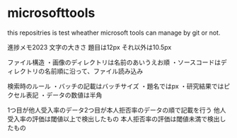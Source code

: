 # microsofttools
this repositries is test wheather microsoft tools can manage by git or not. 

進捗メモ2023
文字の大きさ
題目は12px
それ以外は10.5px

ファイル構造
・画像のディレクトリは名前のあいうえお順
・ソースコードはディレクトリの名前順に沿って、ファイル読み込み

検索時のルール
・バッチの記載はバッチサイズ
・題名ではpx
・研究結果ではピクセル表記
・データの数値は半角

1つ目が他人受入率のデータ2つ目が本人拒否率のデータの順で記載を行う
他人受入率の評価は閾値以上で検出したもの
本人拒否率の評価は閾値未満で検出したもの


